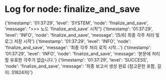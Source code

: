 # Log for node: finalize_and_save

{'timestamp': '01:37:29', 'level': 'SYSTEM', 'node': 'finalize_and_save', 'message': ">>> 노드 'finalize_and_save' 시작"}
{'timestamp': '01:37:29', 'level': 'INFO', 'node': 'finalize_and_save', 'message': '[5/6] 최종 각주 처리 및 로그 저장 시작'}
{'timestamp': '01:37:29', 'level': 'INFO', 'node': 'finalize_and_save', 'message': '최종 각주 처리 로직 시작...'}
{'timestamp': '01:37:29', 'level': 'INFO', 'node': 'finalize_and_save', 'message': '본문에 처리할 유효한 각주가 없습니다.'}
{'timestamp': '01:37:29', 'level': 'SUCCESS', 'node': 'finalize_and_save', 'message': '최종 보고서 생성 완료 (참고문헌 포함, 길이: 31824자)'}